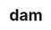---
category: 3-letters
denotation: null
name: dam
reference_link: https://www.etymonline.com/word/dam
root_language: null
root_name: null
title: dam
type: free
word_sums:
- respelling: dam
  sum: 'Dam + '
---